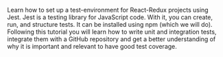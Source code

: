 Learn how to set up a test-environment for React-Redux projects using Jest. Jest is a testing library for JavaScript code. With it, you can create, run, and structure tests. It can be installed using npm (which we will do). Following this tutorial you will learn how to write unit and integration tests, integrate them with a GitHub repository and get a better understanding of why it is important and relevant to have good test coverage.
